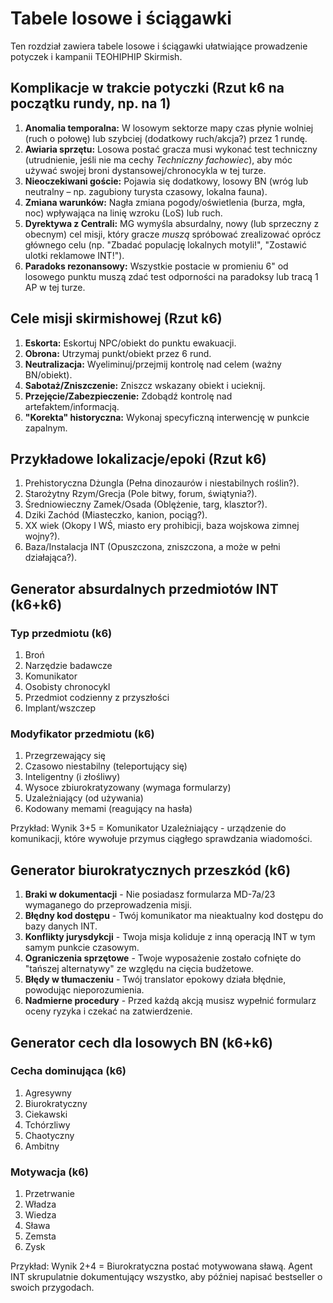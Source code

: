 # Tabele losowe i ściągawki

Ten rozdział zawiera tabele losowe i ściągawki ułatwiające prowadzenie potyczek i kampanii TEOHIPHIP Skirmish.

## Komplikacje w trakcie potyczki (Rzut k6 na początku rundy, np. na 1)

1.  **Anomalia temporalna:** W losowym sektorze mapy czas płynie wolniej (ruch o połowę) lub szybciej (dodatkowy ruch/akcja?) przez 1 rundę.
2.  **Awiaria sprzętu:** Losowa postać gracza musi wykonać test techniczny (utrudnienie, jeśli nie ma cechy *Techniczny fachowiec*), aby móc używać swojej broni dystansowej/chronocykla w tej turze.
3.  **Nieoczekiwani goście:** Pojawia się dodatkowy, losowy BN (wróg lub neutralny – np. zagubiony turysta czasowy, lokalna fauna).
4.  **Zmiana warunków:** Nagła zmiana pogody/oświetlenia (burza, mgła, noc) wpływająca na linię wzroku (LoS) lub ruch.
5.  **Dyrektywa z Centrali:** MG wymyśla absurdalny, nowy (lub sprzeczny z obecnym) cel misji, który gracze *muszą* spróbować zrealizować oprócz głównego celu (np. "Zbadać populację lokalnych motyli!", "Zostawić ulotki reklamowe INT!").
6.  **Paradoks rezonansowy:** Wszystkie postacie w promieniu 6" od losowego punktu muszą zdać test odporności na paradoksy lub tracą 1 AP w tej turze.

## Cele misji skirmishowej (Rzut k6)

1.  **Eskorta:** Eskortuj NPC/obiekt do punktu ewakuacji.
2.  **Obrona:** Utrzymaj punkt/obiekt przez 6 rund.
3.  **Neutralizacja:** Wyeliminuj/przejmij kontrolę nad celem (ważny BN/obiekt).
4.  **Sabotaż/Zniszczenie:** Zniszcz wskazany obiekt i ucieknij.
5.  **Przejęcie/Zabezpieczenie:** Zdobądź kontrolę nad artefaktem/informacją.
6.  **"Korekta" historyczna:** Wykonaj specyficzną interwencję w punkcie zapalnym.

## Przykładowe lokalizacje/epoki (Rzut k6)

1.  Prehistoryczna Dżungla (Pełna dinozaurów i niestabilnych roślin?).
2.  Starożytny Rzym/Grecja (Pole bitwy, forum, świątynia?).
3.  Średniowieczny Zamek/Osada (Oblężenie, targ, klasztor?).
4.  Dziki Zachód (Miasteczko, kanion, pociąg?).
5.  XX wiek (Okopy I WŚ, miasto ery prohibicji, baza wojskowa zimnej wojny?).
6.  Baza/Instalacja INT (Opuszczona, zniszczona, a może w pełni działająca?).

## Generator absurdalnych przedmiotów INT (k6+k6)

### Typ przedmiotu (k6)
1. Broń
2. Narzędzie badawcze
3. Komunikator
4. Osobisty chronocykl
5. Przedmiot codzienny z przyszłości
6. Implant/wszczep

### Modyfikator przedmiotu (k6)
1. Przegrzewający się
2. Czasowo niestabilny (teleportujący się)
3. Inteligentny (i złośliwy)
4. Wysoce zbiurokratyzowany (wymaga formularzy)
5. Uzależniający (od używania)
6. Kodowany memami (reagujący na hasła)

Przykład: Wynik 3+5 = Komunikator Uzależniający - urządzenie do komunikacji, które wywołuje przymus ciągłego sprawdzania wiadomości.

## Generator biurokratycznych przeszkód (k6)

1. **Braki w dokumentacji** - Nie posiadasz formularza MD-7a/23 wymaganego do przeprowadzenia misji.
2. **Błędny kod dostępu** - Twój komunikator ma nieaktualny kod dostępu do bazy danych INT.
3. **Konflikty jurysdykcji** - Twoja misja koliduje z inną operacją INT w tym samym punkcie czasowym.
4. **Ograniczenia sprzętowe** - Twoje wyposażenie zostało cofnięte do "tańszej alternatywy" ze względu na cięcia budżetowe.
5. **Błędy w tłumaczeniu** - Twój translator epokowy działa błędnie, powodując nieporozumienia.
6. **Nadmierne procedury** - Przed każdą akcją musisz wypełnić formularz oceny ryzyka i czekać na zatwierdzenie.

## Generator cech dla losowych BN (k6+k6)

### Cecha dominująca (k6)
1. Agresywny
2. Biurokratyczny
3. Ciekawski
4. Tchórzliwy 
5. Chaotyczny
6. Ambitny

### Motywacja (k6)
1. Przetrwanie
2. Władza
3. Wiedza
4. Sława
5. Zemsta
6. Zysk

Przykład: Wynik 2+4 = Biurokratyczna postać motywowana sławą. Agent INT skrupulatnie dokumentujący wszystko, aby później napisać bestseller o swoich przygodach.
